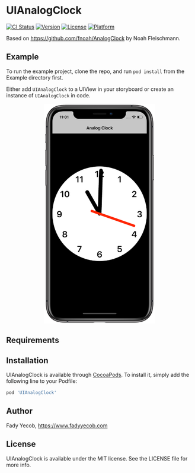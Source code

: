 # UIAnalogClock

[![CI Status](https://img.shields.io/travis/fadyyecob/UIAnalogClock.svg?style=flat)](https://travis-ci.org/fadyyecob/UIAnalogClock)
[![Version](https://img.shields.io/cocoapods/v/UIAnalogClock.svg?style=flat)](https://cocoapods.org/pods/UIAnalogClock)
[![License](https://img.shields.io/cocoapods/l/UIAnalogClock.svg?style=flat)](https://cocoapods.org/pods/UIAnalogClock)
[![Platform](https://img.shields.io/cocoapods/p/UIAnalogClock.svg?style=flat)](https://cocoapods.org/pods/UIAnalogClock)

Based on https://github.com/fnoah/AnalogClock by Noah Fleischmann.

## Example

To run the example project, clone the repo, and run `pod install` from the Example directory first.

Either add  `UIAnalogClock`  to a UIView in your storyboard or create an instance of `UIAnalogClock` in code. 

<p align="center"><img src ="UIAnalogClock/Assets/screenshot.png" width="300px"/></p>

## Requirements

## Installation

UIAnalogClock is available through [CocoaPods](https://cocoapods.org). To install
it, simply add the following line to your Podfile:

```ruby
pod 'UIAnalogClock'
```

## Author

Fady Yecob, https://www.fadyyecob.com

## License

UIAnalogClock is available under the MIT license. See the LICENSE file for more info.
